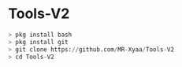 # Tools-V2
```python
> pkg install bash
> pkg install git
> git clone https://github.com/MR-Xyaa/Tools-V2
> cd Tools-V2
```
